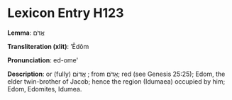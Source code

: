 # Lexicon Entry H123

**Lemma**: אֱדֹם

**Transliteration (xlit)**: ʼĔdôm

**Pronunciation**: ed-ome'

**Description**:
or (fully) אֱדוֹם ; from אָדֹם; red (see Genesis 25:25); Edom, the elder twin-brother of Jacob; hence the region (Idumaea) occupied by him; Edom, Edomites, Idumea.
